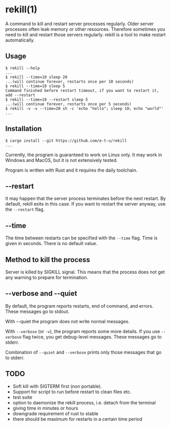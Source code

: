 # rekill(1)

A command to kill and restart server processes regularly.
Older server processes often leak memory or other resources. Therefore sometimes you need to kill and restart those servers regularly. rekill is a tool to make restart automatically.

## Usage

```console
$ rekill --help
...
$ rekill --time=10 sleep 20
...(will continue forever, restarts once per 10 seconds)
$ rekill --time=10 sleep 5
Command finished before restart timeout, if you want to restart it, add --restart
$ rekill --time=10 --restart sleep 5
...(will continue forever, restarts once per 5 seconds)
$ rekill -v -v --time=20 sh -c 'echo "hello"; sleep 10; echo "world"'
...
```

## Installation

```console
$ cargo install --git https://github.com/e-t-u/rekill
...
```

Currently, the program is guaranteed to work on Linux only. It may work in Windows and MacOS, but it is not extensively tested.

Program is written with Rust and it requires the daily toolchain.

## --restart

It may happen that the server process terminates before the next restart. By default, rekill exits in this case. If you want to restart the server anyway, use the `--restart` flag.

## --time

The time between restarts can be specified with the `--time` flag. Time is given in seconds. There is no default value.

## Method to kill the process

Server is killed by SIGKILL signal. This means that the process does not get any warning to prepare for termination.

## --verbose and --quiet

By default, the program reports restarts, end of command, and errors. These messages go to stdout.

With --quiet the program does not write normal messages.

With `--verbose` (or `-v`), the program reports some more details. If you use `--verbose`  flag twice, you get debug-level messages. These messages go to stderr.

Combination of `--quiet` and `--verbose` prints only those messages that go to stderr.

## TODO

- Soft kill with SIGTERM first (non portable).
- Support for script to run before restart to clean files etc.
- test suite
- option to daemonize the rekill process, i.e. detach from the terminal
- giving time in minutes or hours
- downgrade requirement of rust to stable
- there should be maximum for restarts in a certain time period
